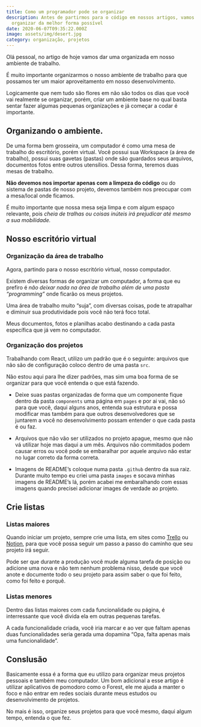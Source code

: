 ```yaml
---
title: Como um programador pode se organizar
description: Antes de partirmos para o código em nossos artigos, vamos nos
  organizar da melhor forma possível
date: 2020-06-07T09:35:22.000Z
image: assets/img/desert.jpg
category: organização, projetos
---
```

[1]: https://trello.com/
[2]: https://www.notion.so/

Olá pessoal, no artigo de hoje vamos dar uma organizada em nosso ambiente de trabalho.

É muito importante organizarmos o nosso ambiente de trabalho para que possamos ter um maior aproveitamento em nosso desenvolvimento.

Logicamente que nem tudo são flores em não são todos os dias que você vai realmente se organizar, porém, criar um ambiente base no qual basta sentar fazer algumas pequenas organizações e já começar a codar é importante.

## Organizando o ambiente.

De uma forma bem grosseira, um computador é como uma mesa de trabalho do escritório, porém virtual. Você possui sua Workspace (a área de trabalho), possui suas gavetas (pastas) onde são guardados seus arquivos, documentos fotos entre outros utensílios. Dessa forma, teremos duas mesas de trabalho.

**Não devemos nos importar apenas com a limpeza do código** ou do sistema de pastas de nosso projeto, devemos também nos preocupar com a mesa/local onde ficamos.

É muito importante que nossa mesa seja limpa e com algum espaço relevante, pois *cheia de tralhas ou coisas inúteis irá prejudicar até mesmo a sua mobilidade.*

## Nosso escritório virtual

### Organização da área de trabalho

Agora, partindo para o nosso escritório virtual, nosso computador.

Existem diversas formas de organizar um computador, a forma que eu prefiro é *não deixar nada na área de trabalho além de uma pasta “programming”* onde ficarão os meus projetos.

Uma área de trabalho muito “suja”, com diversas coisas, pode te atrapalhar e diminuir sua produtividade pois você não terá foco total.

Meus documentos, fotos e planilhas acabo destinando a cada pasta específica que já vem no computador.

### Organização dos projetos

Trabalhando com React, utilizo um padrão que é o seguinte: arquivos que não são de configuração coloco dentro de uma pasta `src`.

Não estou aqui para lhe dizer padrões, mas sim uma boa forma de se organizar para que você entenda o que está fazendo.

* Deixe suas pastas organizadas de forma que um componente fique dentro da pasta `components` uma página em `pages` e por ai vai, não só para que você, daqui alguns anos, entenda sua estrutura e possa modificar mas também para que outros desenvolvedores que se juntarem a você no desenvolvimento possam entender o que cada pasta é ou faz.

* Arquivos que não vão ser utilizados no projeto apague, mesmo que não vá utilizar hoje mas daqui a um mês. Arquivos não commitados podem causar erros ou você pode se embaralhar por aquele arquivo não estar no lugar correto da forma correta.

* Imagens de README’s coloque numa pasta `.github` dentro da sua raiz. Durante muito tempo eu criei uma pasta `images` e socava minhas imagens de README’s lá, porém acabei me embaralhando com essas imagens quando precisei adicionar images de verdade ao projeto.

## Crie listas

### Listas maiores

Quando iniciar um projeto, sempre crie uma lista, em sites como [Trello][1] ou [Notion][2], para que você possa seguir um passo a passo do caminho que seu projeto irá seguir.

Pode ser que durante a produção você mude alguma tarefa de posição ou adicione uma nova e não tem nenhum problema nisso, desde que você anote e documente todo o seu projeto para assim saber o que foi feito, como foi feito e porquê.

### Listas menores

Dentro das listas maiores com cada funcionalidade ou página, é interressante que você divida ela em outras pequenas tarefas.

A cada funcionalidade criada, você iria marcar e ao ver que faltam apenas duas funcionalidades seria gerada uma dopamina “Opa, falta apenas mais uma funcionalidade”.

## Conslusão

Basicamente essa é a forma que eu utilizo para organizar meus projetos pessoais e também meu computador. Um bom adicional a esse artigo é utilizar aplicativos de pomodoro como o Forest, ele me ajuda a manter o foco e não entrar em redes sociais durante meus estudos ou desenvolvimento de projetos.

No mais é isso, organize seus projetos para que você mesmo, daqui algum tempo, entenda o que fez.